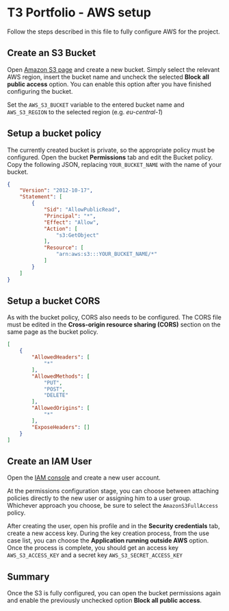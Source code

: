 # T3 Portfolio - AWS setup

Follow the steps described in this file to fully configure AWS for the project.

## Create an S3 Bucket

Open [Amazon S3 page](https://s3.console.aws.amazon.com/s3/get-started?region=eu-central-1) and create a new bucket. Simply select the relevant AWS region, insert the bucket name and uncheck the selected **Block all public access** option. You can enable this option after you have finished configuring the bucket.

Set the `AWS_S3_BUCKET` variable to the entered bucket name and `AWS_S3_REGION` to the selected region (e.g. _eu-central-1_)

## Setup a bucket policy

The currently created bucket is private, so the appropriate policy must be configured. Open the bucket **Permissions** tab and edit the Bucket policy. Copy the following JSON, replacing `YOUR_BUCKET_NAME` with the name of your bucket.

```JSON
{
    "Version": "2012-10-17",
    "Statement": [
        {
            "Sid": "AllowPublicRead",
            "Principal": "*",
            "Effect": "Allow",
            "Action": [
                "s3:GetObject"
            ],
            "Resource": [
                "arn:aws:s3:::YOUR_BUCKET_NAME/*"
            ]
        }
    ]
}
```

## Setup a bucket CORS

As with the bucket policy, CORS also needs to be configured. The CORS file must be edited in the **Cross-origin resource sharing (CORS)** section on the same page as the bucket policy.

```JSON
[
    {
        "AllowedHeaders": [
            "*"
        ],
        "AllowedMethods": [
            "PUT",
            "POST",
            "DELETE"
        ],
        "AllowedOrigins": [
            "*"
        ],
        "ExposeHeaders": []
    }
]
```

## Create an IAM User

Open the [IAM console](https://us-east-1.console.aws.amazon.com/iam/home#/users) and create a new user account.

At the permissions configuration stage, you can choose between attaching policies directly to the new user or assigning him to a user group. Whichever approach you choose, be sure to select the `AmazonS3FullAccess` policy.

After creating the user, open his profile and in the **Security credentials** tab, create a new access key. During the key creation process, from the use case list, you can choose the **Application running outside AWS** option. Once the process is complete, you should get an access key `AWS_S3_ACCESS_KEY` and a secret key `AWS_S3_SECRET_ACCESS_KEY`

## Summary

Once the S3 is fully configured, you can open the bucket permissions again and enable the previously unchecked option **Block all public access**.
